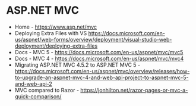 # ASP.NET MVC

* Home - https://www.asp.net/mvc
* Deploying Extra Files with VS <https://docs.microsoft.com/en-us/aspnet/web-forms/overview/deployment/visual-studio-web-deployment/deploying-extra-files>
* Docs - MVC 5 - https://docs.microsoft.com/en-us/aspnet/mvc/mvc5
* Docs - MVC 4 - https://docs.microsoft.com/en-us/aspnet/mvc/mvc4
* Migrating ASP.NET MVC 4.5.2 to ASP.NET MVC 5 - https://docs.microsoft.com/en-us/aspnet/mvc/overview/releases/how-to-upgrade-an-aspnet-mvc-4-and-web-api-project-to-aspnet-mvc-5-and-web-api-2
* MVC compared to Razor - <https://jonhilton.net/razor-pages-or-mvc-a-quick-comparison/>
